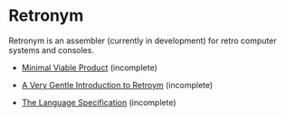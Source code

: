 Retronym
================================================================================

Retronym is an assembler (currently in development) for retro computer systems and consoles.

* [Minimal Viable Product](mvp.md) (incomplete)

* [A Very Gentle Introduction to Retroym](guide.md) (incomplete)

* [The Language Specification](spec.md) (incomplete)
